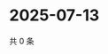 # 2025-07-13

共 0 条

<!-- BEGIN ZHIHUVIDEO -->
<!-- 最后更新时间 Sun Jul 13 2025 09:04:21 GMT+0800 (China Standard Time) -->

<!-- END ZHIHUVIDEO -->
